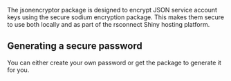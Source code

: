 The jsonencryptor package is designed to encrypt JSON service account keys using the secure sodium encryption package. This makes them secure to use both locally and as part of the rsconnect Shiny hosting platform.

## Generating a secure password

You can either create your own password or get the package to generate it for you. 
